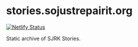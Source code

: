 # stories.sojustrepairit.org

[![Netlify Status](https://api.netlify.com/api/v1/badges/3a0a8a89-d732-4924-990c-de3a605a1ba3/deploy-status)](https://app.netlify.com/sites/sjrk-stories/deploys)

Static archive of SJRK Stories.
